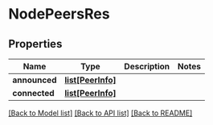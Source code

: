 # NodePeersRes

## Properties
Name | Type | Description | Notes
------------ | ------------- | ------------- | -------------
**announced** | [**list[PeerInfo]**](PeerInfo.md) |  | 
**connected** | [**list[PeerInfo]**](PeerInfo.md) |  | 

[[Back to Model list]](../README.md#documentation-for-models) [[Back to API list]](../README.md#documentation-for-api-endpoints) [[Back to README]](../README.md)

